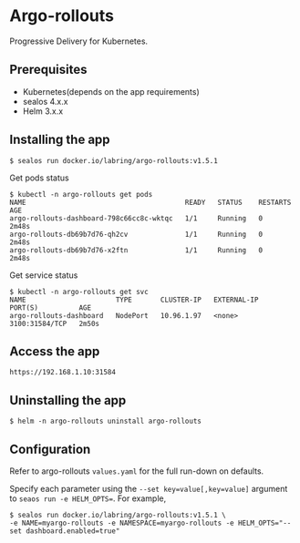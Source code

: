 # Argo-rollouts

Progressive Delivery for Kubernetes.

## Prerequisites

- Kubernetes(depends on the app requirements)
- sealos 4.x.x
- Helm 3.x.x

## Installing the app

```shell
$ sealos run docker.io/labring/argo-rollouts:v1.5.1
```

Get pods status

```shell
$ kubectl -n argo-rollouts get pods
NAME                                       READY   STATUS    RESTARTS   AGE
argo-rollouts-dashboard-798c66cc8c-wktqc   1/1     Running   0          2m48s
argo-rollouts-db69b7d76-qh2cv              1/1     Running   0          2m48s
argo-rollouts-db69b7d76-x2ftn              1/1     Running   0          2m48s
```

Get service status

```shell
$ kubectl -n argo-rollouts get svc
NAME                      TYPE       CLUSTER-IP   EXTERNAL-IP   PORT(S)          AGE
argo-rollouts-dashboard   NodePort   10.96.1.97   <none>        3100:31584/TCP   2m50s
```

## Access the app

```
https://192.168.1.10:31584
```

## Uninstalling the app

```shell
$ helm -n argo-rollouts uninstall argo-rollouts
```

## Configuration

Refer to  argo-rollouts `values.yaml` for the full run-down on defaults.

Specify each parameter using the `--set key=value[,key=value]` argument to `seaos run -e HELM_OPTS=`. For example,

```shell
$ sealos run docker.io/labring/argo-rollouts:v1.5.1 \
-e NAME=myargo-rollouts -e NAMESPACE=myargo-rollouts -e HELM_OPTS="--set dashboard.enabled=true"
```
